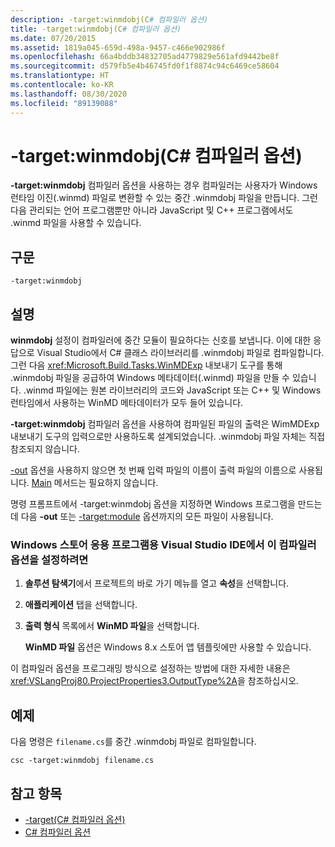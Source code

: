 ```yaml
---
description: -target:winmdobj(C# 컴파일러 옵션)
title: -target:winmdobj(C# 컴파일러 옵션)
ms.date: 07/20/2015
ms.assetid: 1819a045-659d-498a-9457-c466e902986f
ms.openlocfilehash: 66a4bddb34832705ad4779829e561afd9442be8f
ms.sourcegitcommit: d579fb5e4b46745fd0f1f8874c94c6469ce58604
ms.translationtype: HT
ms.contentlocale: ko-KR
ms.lasthandoff: 08/30/2020
ms.locfileid: "89139088"
---
```

# <a name="-targetwinmdobj-c-compiler-options"></a>-target:winmdobj(C# 컴파일러 옵션)
**-target:winmdobj** 컴파일러 옵션을 사용하는 경우 컴파일러는 사용자가 Windows 런타임 이진(.winmd) 파일로 변환할 수 있는 중간 .winmdobj 파일을 만듭니다. 그런 다음 관리되는 언어 프로그램뿐만 아니라 JavaScript 및 C++ 프로그램에서도 .winmd 파일을 사용할 수 있습니다.  
  
## <a name="syntax"></a>구문  
  
```console  
-target:winmdobj  
```  
  
## <a name="remarks"></a>설명  
 **winmdobj** 설정이 컴파일러에 중간 모듈이 필요하다는 신호를 보냅니다. 이에 대한 응답으로 Visual Studio에서 C# 클래스 라이브러리를 .winmdobj 파일로 컴파일합니다. 그런 다음 <xref:Microsoft.Build.Tasks.WinMDExp> 내보내기 도구를 통해 .winmdobj 파일을 공급하여 Windows 메타데이터(.winmd) 파일을 만들 수 있습니다. .winmd 파일에는 원본 라이브러리의 코드와 JavaScript 또는 C++ 및 Windows 런타임에서 사용하는 WinMD 메타데이터가 모두 들어 있습니다.  
  
 **-target:winmdobj** 컴파일러 옵션을 사용하여 컴파일된 파일의 출력은 WimMDExp 내보내기 도구의 입력으로만 사용하도록 설계되었습니다. .winmdobj 파일 자체는 직접 참조되지 않습니다.  
  
 [-out](./out-compiler-option.md) 옵션을 사용하지 않으면 첫 번째 입력 파일의 이름이 출력 파일의 이름으로 사용됩니다. [Main](../../programming-guide/main-and-command-args/index.md) 메서드는 필요하지 않습니다.  
  
 명령 프롬프트에서 -target:winmdobj 옵션을 지정하면 Windows 프로그램을 만드는 데 다음 **-out** 또는 [-target:module](./target-module-compiler-option.md) 옵션까지의 모든 파일이 사용됩니다.  
  
### <a name="to-set-this-compiler-option-in-the-visual-studio-ide-for-a-windows-store-app"></a>Windows 스토어 응용 프로그램용 Visual Studio IDE에서 이 컴파일러 옵션을 설정하려면  
  
1. **솔루션 탐색기**에서 프로젝트의 바로 가기 메뉴를 열고 **속성**을 선택합니다.  
  
2. **애플리케이션** 탭을 선택합니다.  
  
3. **출력 형식** 목록에서 **WinMD 파일**을 선택합니다.  
  
     **WinMD 파일** 옵션은 Windows 8.x 스토어 앱 템플릿에만 사용할 수 있습니다.  
  
 이 컴파일러 옵션을 프로그래밍 방식으로 설정하는 방법에 대한 자세한 내용은 <xref:VSLangProj80.ProjectProperties3.OutputType%2A>을 참조하십시오.  
  
## <a name="example"></a>예제  
 다음 명령은 `filename.cs`를 중간 .winmdobj 파일로 컴파일합니다.  
  
```console  
csc -target:winmdobj filename.cs  
```  
  
## <a name="see-also"></a>참고 항목

- [-target(C# 컴파일러 옵션)](./target-compiler-option.md)
- [C# 컴파일러 옵션](./index.md)
